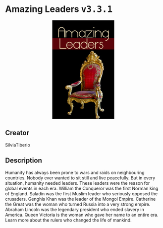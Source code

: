 
# Amazing Leaders <kbd>v3.3.1</kbd>

<center>
  <img src="./cover-1024.jpg"/>
</center>

## Creator
SilviaTiberio

## Description
Humanity has always been prone to wars and raids on neighbouring countries. Nobody ever wanted to sit still and live peacefully. But in every situation, humanity needed leaders. These leaders were the reason for global events in each era. William the Conqueror was the first Norman king of England. Saladin was the first Muslim leader who seriously opposed the crusaders. Genghis Khan was the leader of the Mongol Empire. Catherine the Great was the woman who turned Russia into a very strong empire. Abraham Lincoln was the legendary president who ended slavery in America. Queen Victoria is the woman who gave her name to an entire era. Learn more about the rulers who changed the life of mankind. 
